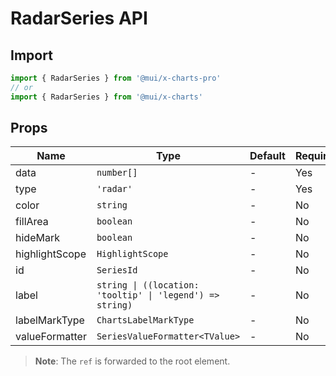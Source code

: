 # RadarSeries API

## Import

```jsx
import { RadarSeries } from '@mui/x-charts-pro'
// or
import { RadarSeries } from '@mui/x-charts'
```

## Props

| Name | Type | Default | Required | Description |
|------|------|---------|----------|-------------|
| data | `number[]` | - | Yes |  |
| type | `'radar'` | - | Yes |  |
| color | `string` | - | No |  |
| fillArea | `boolean` | - | No |  |
| hideMark | `boolean` | - | No |  |
| highlightScope | `HighlightScope` | - | No |  |
| id | `SeriesId` | - | No |  |
| label | `string \| ((location: 'tooltip' \| 'legend') => string)` | - | No |  |
| labelMarkType | `ChartsLabelMarkType` | - | No |  |
| valueFormatter | `SeriesValueFormatter<TValue>` | - | No |  |

> **Note**: The `ref` is forwarded to the root element.